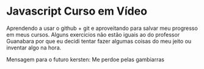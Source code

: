 # Javascript Curso em Vídeo

Aprendendo a usar o github + git e aproveitando para salvar meu progresso em meus cursos.
Alguns exercicios não estão iguais ao do professor Guanabara por que eu decidi tentar fazer
algumas coisas do meu jeito ou inventar algo na hora.

Mensagem para o futuro kersten: Me perdoe pelas gambiarras
